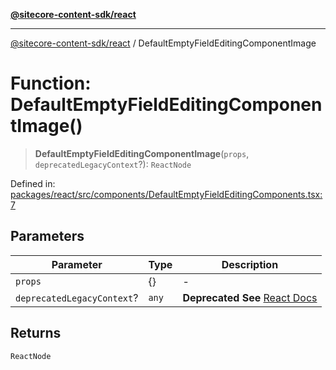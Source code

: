 [**@sitecore-content-sdk/react**](../README.md)

***

[@sitecore-content-sdk/react](../README.md) / DefaultEmptyFieldEditingComponentImage

# Function: DefaultEmptyFieldEditingComponentImage()

> **DefaultEmptyFieldEditingComponentImage**(`props`, `deprecatedLegacyContext`?): `ReactNode`

Defined in: [packages/react/src/components/DefaultEmptyFieldEditingComponents.tsx:7](https://github.com/Sitecore/xmc-jss-dev/blob/f62fda45ad3407dd6bbe9ef6536a99934293651e/packages/react/src/components/DefaultEmptyFieldEditingComponents.tsx#L7)

## Parameters

| Parameter | Type | Description |
| ------ | ------ | ------ |
| `props` | \{\} | - |
| `deprecatedLegacyContext`? | `any` | **Deprecated** **See** [React Docs](https://legacy.reactjs.org/docs/legacy-context.html#referencing-context-in-lifecycle-methods) |

## Returns

`ReactNode`
